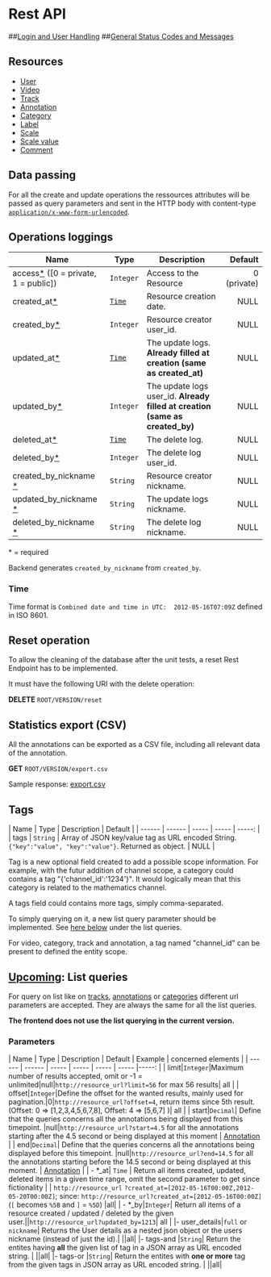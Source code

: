 # Rest API 


##[Login and User Handling](Login-and-User-Handling)
##[General Status Codes and Messages](General-Status-Codes-and-Messages)

## Resources
* [User](Rest-user.md)
* [Video](Rest-video.md)
* [Track](Rest-track.md)
* [Annotation](Rest-annotation.md)
* [Category](Rest-category.md)
* [Label](Rest-label.md)
* [Scale](Rest-scale.md)
* [Scale value](Rest-scalevalue.md)
* [Comment](Rest-comment.md)

## Data passing

For all the create and update operations the ressources attributes will be passed as query parameters and sent in the HTTP body with content-type [`application/x-www-form-urlencoded`](http://en.wikipedia.org/wiki/Application/x-www-form-urlencoded#The_application.2Fx-www-form-urlencoded_type).

## Operations loggings<a name="logging"></a>

| Name | Type | Description | Default |
| ------ | ----- | ----- | -----: |
|  access[\*](#required) ([0 = private, 1 = public])  |  `Integer` | Access to the Resource | 0 (private) |
| created_at[\*](#required)  |  [`Time`](#time)   | Resource creation date. | NULL |
| created_by[\*](#required)  |  `Integer`| Resource creator user_id. | NULL |
| updated_at[\*](#required)  | [`Time`](#time) | The update logs. **Already filled at creation (same as created_at)**| NULL |
| updated_by[\*](#required)  |  `Integer` | The update logs user_id. **Already filled at creation (same as created_by)** | NULL |
| deleted_at[\*](#required)  | [`Time`](#time)  | The delete log. | NULL |
| deleted_by[\*](#required)  |  `Integer`| The delete log user_id. | NULL |
| created_by_nickname [\*](#required)  |  `String`| Resource creator nickname. | NULL |
| updated_by_nickname [\*](#required)  |  `String` | The update logs nickname. | NULL |
| deleted_by_nickname [\*](#required)  |  `String`| The delete log nickname. | NULL |

<a name="required">* = required</a>

Backend generates `created_by_nickname` from `created_by`.


### Time<a name="time"></a>

Time format is `Combined date and time in UTC:  2012-05-16T07:09Z` defined in ISO 8601.

## Reset operation

To allow the cleaning of the database after the unit tests, a reset Rest Endpoint has to be implemented. 

It must have the following URI with the delete operation: 

**DELETE** `ROOT/VERSION/reset` 

## Statistics export (CSV)

All the annotations can be exported as a CSV file, including all relevant data of the annotation.

**GET** `ROOT/VERSION/export.csv` 

Sample response:
[export.csv](https://gist.github.com/4619611)

## Tags<a name="tags"></a>

| Name | Type | Description | Default |
| ------ | ------ | ----- | ----- | -----: |
| tags | `String` | Array of JSON key/value tag as URL encoded String. `{"key":"value", "key":"value"}`. Returned as object. | NULL |

Tag is a new optional field created to add a possible scope information. For example, with the futur addition of channel scope, a category could contains a tag "{'channel_id':'1234'}". It would logically mean that this category is related to the mathematics channel. 

A tags field could contains more tags, simply comma-separated. 

To simply querying on it, a new list query parameter should be implemented. See [here below](#wiki-tags-query) under the list queries.

For video, category, track and annotation, a tag named "channel_id" can be present to defined the entity scope.


## [Upcoming](Roadmap.md): List queries <a name="list-queries"></a>

For query on list like on [tracks](rest-track#getAll), [annotations](rest-annotation#getAll) or [categories](rest-category#wiki-getAll) different url parameters are accepted. They are always the same for all the list queries.

**The frontend does not use the list querying in the current version.** 

### Parameters<a name="listparam"></a>

| Name | Type | Description | Default | Example | concerned elements |
| ------ | ------ | ----- | ----- | ----- | ----- |-----: |
| limit|`Integer`|Maximum number of results accepted, omit or -1 = unlimited|null|`http://resource_url?limit=56` for max 56 results| all |
| offset|`Integer`|Define the offset for the wanted results, mainly used for pagination.|0|`http://resource_url?offset=4`, return items since 5th result.(Offset: 0 => [1,2,3,4,5,6,7,8], Offset: 4 => [5,6,7] )| all |
| start|`Decimal`| Define that the queries concerns all the annotations being displayed from this timepoint. |null|`http://resource_url?start=4.5` for all the annotations starting after the 4.5 second or being displayed at this moment | [Annotation](rest-annotation)  |
| end|`Decimal`| Define that the queries concerns all the annotations being displayed before this timepoint. |null|`http://resource_url?end=14.5` for all the annotations starting before the 14.5 second or being displayed at this moment. | [Annotation](rest-annotation) |
| - *_at| `Time` | Return all items created, updated, deleted items in a given time range, omit the second parameter to get since fictionality   | | `http://resource_url` `?created_at=[2012-05-16T00:00Z,2012-05-20T00:00Z]`; since: `http://resource_url?created_at=[2012-05-16T00:00Z]` (`[` becomes `%5B` and `]` = `%5D`) |all|
| - *_by|`Integer`| Return all items of a resource created / updated / deleted by the given user.||`http://resource_url?updated_by=1213`| all |
|- user_details|`full` or `nickname`| Returns the User details as a nested json object or the users nickname  (instead of just the id).| ||all|
|- tags-and <a name="wiki-tags-query"/>|`String`| Return the entites having **all** the given list of tag  in a JSON array as URL encoded string. | ||all|
|- tags-or |`String`| Return the entites with **one or more** tag from the given tags in JSON array as URL encoded string. | ||all|




